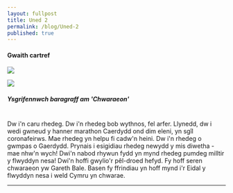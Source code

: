 ```yaml
---
layout: fullpost
title: Uned 2
permalink: /blog/Uned-2
published: true
---
```


#### Gwaith cartref

<p><img class="blog-image" src="https://robertdpowell.github.io/dysgucymraeg/img/uned2a.JPG"/></p>
<p><img class="blog-image" src="https://robertdpowell.github.io/dysgucymraeg/img/uned2b.JPG"/></p>

##### Ysgrifennwch baragraff am 'Chwaraeon'

<br>
Dw i'n caru rhedeg. Dw i'n rhedeg bob wythnos, fel arfer. Llynedd, dw i wedi gwneud y hanner marathon Caerdydd ond dim eleni, yn sgîl coronafeirws. Mae rhedeg yn helpu fi cadw'n heini. Dw i'n rhedeg o gwmpas o Gaerdydd. Prynais i esigidiau rhedeg newydd y mis diwetha - mae nhw'n wych! Dwi'n nabod rhywun fydd yn mynd rhedeg pumdeg milltir y flwyddyn nesa! Dwi'n hoffi gwylio'r pêl-droed hefyd. Fy hoff seren chwaraeon yw Gareth Bale. Basen fy ffrindiau yn hoff mynd i'r Eidal y flwyddyn nesa i weld Cymru yn chwarae.

___


